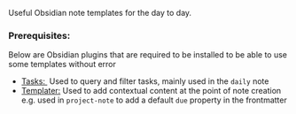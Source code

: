 Useful Obsidian note templates for the day to day.

### Prerequisites:
Below are Obsidian plugins that are required to be installed to be able to use some templates without error
- [Tasks: ](obsidian://show-plugin?id=obsidian-tasks-plugin) Used to query and filter tasks, mainly used in the `daily` note
- [Templater:](obsidian://show-plugin?id=templater-obsidian) Used to add contextual content at the point of note creation e.g. used in `project-note` to add a default `due` property in the frontmatter